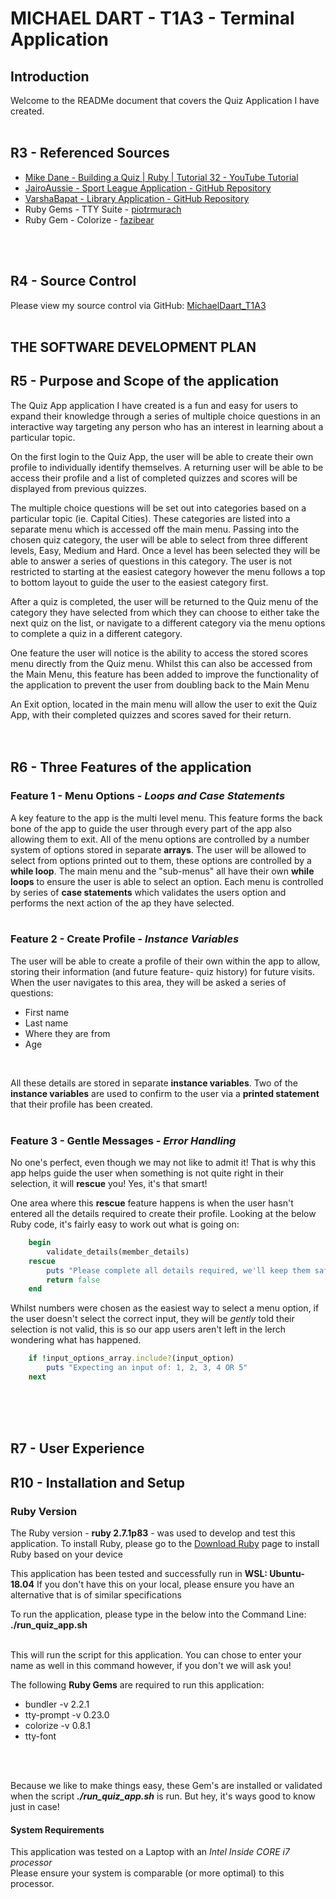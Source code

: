 # MICHAEL DART - T1A3 - Terminal Application

## Introduction
Welcome to the READMe document that covers the Quiz Application I have created.
<br>
<br>

## R3 - Referenced Sources
- [Mike Dane - Building a Quiz | Ruby | Tutorial 32 - YouTube Tutorial](https://www.youtube.com/watch?v=kNFMNE8O8Vc)
- [JairoAussie - Sport League Application - GitHub Repository](https://github.com/JairoAussie/sports-league)
- [VarshaBapat - Library Application - GitHub Repository](https://github.com/VarshaBapat/library_app)
- Ruby Gems - TTY Suite - [piotrmurach](https://github.com/piotrmurach)
- Ruby Gem - Colorize - [fazibear](https://github.com/fazibear/colorize)
<br>
<br>

## R4 - Source Control
Please view my source control via GitHub:
[MichaelDaart_T1A3](https://github.com/mdart86/MichaelDart_T1A3)
<br>
<br>

## **THE SOFTWARE DEVELOPMENT PLAN**

## R5 - Purpose and Scope of the application
The Quiz App application I have created is a fun and easy for users to expand their knowledge through a series of multiple choice questions in an interactive way targeting any person who has an interest in learning about a particular topic.
<br>

On the first login to the Quiz App, the user will be able to create their own profile to individually identify themselves. A returning user will be able to be access their profile and a list of completed quizzes and scores will be displayed from previous quizzes.
<br>

The multiple choice questions will be set out into categories based on a particular topic (ie. Capital Cities). These categories are listed into a separate menu which is accessed off the main menu. Passing into the chosen quiz category, the user will be able to select from three different levels, Easy, Medium and Hard. Once a level has been selected they will be able to answer a series of questions in this category. The user is not restricted to starting at the easiest category however the menu follows a top to bottom layout to guide the user to the easiest category first.
<br>

After a quiz is completed, the user will be returned to the Quiz menu of the category they have selected from which they can choose to either take the next quiz on the list, or navigate to a different category via the menu options to complete a quiz in a different category. 
<br>

One feature the user will notice is the ability to access the stored scores menu directly from the Quiz menu. Whilst this can also be accessed from the Main Menu, this feature has been added to improve the functionality of the application to prevent the user from doubling back to the Main Menu
<br>

An Exit option, located in the main menu will allow the user to exit the Quiz App, with their completed quizzes and scores saved for their return.
<br>
<br>
<br>

## R6 - Three Features of the application
### Feature 1 - Menu Options - *Loops and Case Statements*
A key feature to the app is the multi level menu. This feature forms the back bone of the app to guide the user through every part of the app also allowing them to exit. All of the menu options are controlled by a number system of options stored in separate **arrays**. The user will be allowed to select from options printed out to them, these options are controlled by a **while loop**. The main menu and the "sub-menus" all have their own **while loops** to ensure the user is able to select an option. Each menu is controlled by series of **case statements** which validates the users option and performs the next action of the ap they have selected.
<br>
<br>

### Feature 2 - Create Profile - *Instance Variables*
The user will be able to create a profile of their own within the app to allow, storing their information (and future feature- quiz history) for future visits. When the user navigates to this area, they will be asked a series of questions:
- First name
- Last name
- Where they are from 
- Age
<br>

All these details are stored in separate **instance variables**. Two of the **instance variables** are used to confirm to the user via a **printed statement** that their profile has been created.
<br>
<br>

### Feature 3 - Gentle Messages - *Error Handling*
No one's perfect, even though we may not like to admit it! That is why this app helps guide the user when something is not quite right in their selection, it will **rescue** you! Yes, it's that smart! 
<br>

One area where this **rescue** feature happens is when the user hasn't entered all the details required to create their profile. Looking at the below Ruby code, it's fairly easy to work out what is going on:
<br>

```rb
    begin
		validate_details(member_details)
    rescue
        puts "Please complete all details required, we'll keep them safe for you ;)"
        return false
    end
```

Whilst numbers were chosen as the easiest way to select a menu option, if the user doesn't select the correct input, they will be *gently* told their selection is not valid, this is so our app users aren't left in the lerch wondering what has happened.

```rb
    if !input_options_array.include?(input_option)
        puts "Expecting an input of: 1, 2, 3, 4 OR 5"
    next
```

<br>
<br>
<br>

## R7 - User Experience


## R10 - Installation and Setup
### Ruby Version
The Ruby version - **ruby 2.7.1p83** - was used to develop and test this application.
To install Ruby, please go to the [Download Ruby](https://www.ruby-lang.org/en/downloads/) page to install Ruby based on your device
<br>

This application has been tested and successfully run in **WSL: Ubuntu-18.04**
If you don't have this on your local, please ensure you have an alternative that is of similar specifications
<br>

To run the application, please type in the below into the Command Line:<br>
**./run_quiz_app.sh** 
<br>
<br>

This will run the script for this application. You can chose to enter your name as well in this command however, if you don't we will ask you!
<br>

The following **Ruby Gems** are required to run this application:
<br>

- bundler -v 2.2.1
- tty-prompt -v 0.23.0
- colorize -v 0.8.1
- tty-font
<br>
<br>

Because we like to make things easy, these Gem's are installed or validated when the script ***./run_quiz_app.sh*** is run. But hey, it's ways good to know just in case!

#### System Requirements 
This application was tested on a Laptop with an *Intel Inside CORE i7 processor* <br>
Please ensure your system is comparable (or more optimal) to this processor.